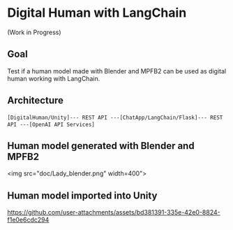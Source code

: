 # Digital Human with LangChain

(Work in Progress)

## Goal

Test if a human model made with Blender and MPFB2 can be used as digital human working with LangChain.

## Architecture

```
[DigitalHuman/Unity]--- REST API ---[ChatApp/LangChain/Flask]--- REST API ---[OpenAI API Services]
```

## Human model generated with Blender and MPFB2

<img src="doc/Lady_blender.png" width=400">

## Human model imported into Unity

https://github.com/user-attachments/assets/bd381391-335e-42e0-8824-f1e0e6cdc294




